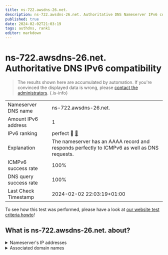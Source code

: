 ```yaml
---
title: ns-722.awsdns-26.net.
description: ns-722.awsdns-26.net. Authoritative DNS Nameserver IPv6 compatibility
published: true
date: 2024-02-02T21:03:19
tags: authdns, rank1
editor: markdown
---
```


# ns-722.awsdns-26.net. Authoritative DNS IPv6 compatibility

> The results shown here are accumulated by automation. If you're convinced the displayed data is wrong, please [contact the administrators](/howto/chat). 
{.is-info}




|   |   |
| - | - |
| Nameserver DNS name | ns-722.awsdns-26.net.
| Amount IPv6 address | 1
| IPv6 ranking | perfect :1st_place_medal: [🔗](/howto/ranking) |
| Explanation | The nameserver has an AAAA record and responds perfectly to ICMPv6 as well as DNS requests. |
| ICMPv6 success rate | 100%|
| DNS query success rate | 100% |
| Last Check Timestamp | 2024-02-02 22:03:19+01:00 |

To see how this test was performed, please have a look at [our website test criteria howto](/howto/testcriteria/authdns)!


## What is ns-722.awsdns-26.net. about?




<details>
<summary>Nameserver's IP addresses</summary>

2600:9000:5302:d200::1

</details>



<details>
<summary>Associated domain names</summary>

tiktok.com

</details>

